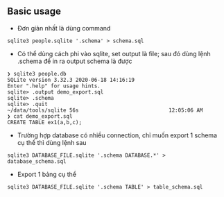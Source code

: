 ## Basic usage
- Đơn giản nhất là dùng command
```
sqlite3 people.sqlite '.schema' > schema.sql
```
- Có thể dùng cách phi vào sqlite, set output là file; sau đó dùng lệnh .schema để in ra output schema là được
```
❯ sqlite3 people.db
SQLite version 3.32.3 2020-06-18 14:16:19
Enter ".help" for usage hints.
sqlite> .output demo_export.sql
sqlite> .schema
sqlite> .quit
~/data/tools/sqlite 56s                             12:05:06 AM
❯ cat demo_export.sql
CREATE TABLE ex1(a,b,c);
```
- Trường hợp database có nhiều connection, chỉ muốn export 1 schema cụ thể thì dùng lệnh sau
```
sqlite3 DATABASE_FILE.sqlite '.schema DATABASE.*' > database_schema.sql
```

- Export 1 bảng cụ thể
```
sqlite3 DATABASE_FILE.sqlite '.schema TABLE' > table_schema.sql
```